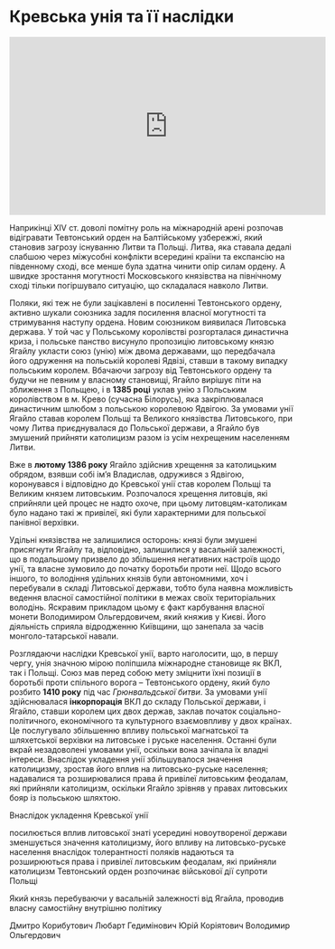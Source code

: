 # Кревська унія та її наслідки


<div class="fluidMedia">
<iframe align="center" width="560" height="315" src="https://www.youtube.com/embed/oWNF_ix0-D8" frameborder="0" allowfullscreen></iframe>
</div>
<div class="popup">
</div>

<p>Наприкінці XIV ст. доволі помітну роль на міжнародній арені розпочав відігравати Тевтонський орден на Балтійському узбережжі, який становив загрозу існуванню Литви та Польщі. Литва, яка ставала дедалі слабшою через міжусобні конфлікти всередині країни та експансію на південному сході, все менше була здатна чинити опір силам ордену. А швидке зростання могутності Московського князівства на північному сході тільки погіршувало ситуацію, що складалася навколо Литви. </p>
<p>Поляки, які теж не були зацікавлені в посиленні Тевтонського ордену, активно шукали союзника задля посилення власної могутності та стримування наступу ордена. Новим союзником виявилася Литовська держава. У той час у Польському королівстві розгорталася династична криза, і польське панство висунуло пропозицію литовському князю Ягайлу укласти союз (унію) між двома державами, що передбачала його одруження на польській королеві Ядвізі, ставши в такому випадку польським королем. Вбачаючи загрозу від Тевтонського ордену та будучи не певним у власному становищі, Ягайло вирішує піти на зближення з Польщею, і в <b>1385 році</b> уклав унію з Польським королівством в м. Крево (сучасна Білорусь), яка закріплювалася династичним шлюбом з польською королевою Ядвігою. За умовами унії Ягайло ставав королем Польщі та Великого князівства Литовського, при чому Литва приєднувалася до Польської держави, а Ягайло був змушений прийняти католицизм разом із усім нехрещеним населенням Литви.</p>
<p>Вже в <b>лютому 1386 року</b> Ягайло здійснив хрещення за католицьким обрядом, взявши собі ім’я Владислав, одружився з Ядвігою, коронувався і відповідно до Кревської унії став королем Польщі та Великим князем литовським. Розпочалося хрещення литовців, які сприйняли цей процес не надто охоче, при цьому литовцям-католикам було надано такі ж привілеї, які були характерними для польської панівної верхівки.</p>
<p>Удільні князівства не залишилися осторонь: князі були змушені присягнути Ягайлу та, відповідно, залишилися у васальній залежності, що в подальшому призвело до збільшення негативних настроїв щодо унії, та власне зумовило до початку боротьби проти неї. Щодо всього іншого, то володіння удільних князів були автономними, хоч і перебували в складі Литовської держави, тобто була наявна можливість ведення власної самостійної політики в межах своїх територіальних володінь. Яскравим прикладом цьому є факт карбування власної монети Володимиром Ольгердовичем, який княжив у Києві. Його діяльність сприяла відродженню Київщини, що занепала за часів монголо-татарської навали.</p>
<p>Розглядаючи наслідки Кревської унії, варто наголосити, що, в першу чергу, унія значною мірою поліпшила міжнародне становище як ВКЛ, так і Польщі. Союз мав перед собою мету зміцнити їхні позиції в боротьбі проти спільного ворога – Тевтонського ордену, який було розбито <b>1410 року</b> під час <i>Грюнвальдської битви</i>. За умовами унії здійснювалася <b>інкорпорація</b> ВКЛ до складу Польської держави, і Ягайло, ставши королем цих двох держав, заклав початок соціально-політичного, економічного та культурного взаємовпливу у двох країнах. Це послугувало збільшенню впливу польської магнатської та шляхетської верхівки на литовське і руське населення. Останні були вкрай незадоволені умовами унії, оскільки вона зачіпала їх владні інтереси. Внаслідок укладення унії збільшувалося значення католицизму, зростав його вплив на литовсько-руське населення; надавалися та розширювалися права й привілеї литовським феодалам, які прийняли католицизм, оскільки Ягайло зрівняв у правах литовських бояр із польською шляхтою.</p>

<quiz>
<question>
	<p>Внаслідок укладення Кревської унії</p>
        <answer>посилюється вплив литовської знаті усередині новоутвореної держави</answer>
	<answer>зменшується значення католицизму, його впливу на литовсько-руське населення внаслідок толерантності поляків</answer>
        <answer correct>надаються та розширюються права і привілеї литовським феодалам, які прийняли католицизм</answer>
	<answer>Тевтонський орден розпочинає військової дії супроти Польщі</answer>
</question>

<question>
	<p>Який князь перебуваючи у васальній залежності від Ягайла, проводив власну самостійну внутрішню політику</p>
        <answer>Дмитро Корибутович</answer>
	<answer>Любарт Гедимінович</answer>
        <answer>Юрій Коріятович</answer>
	<answer correct>Володимир Ольгердович</answer>
</question>
</quiz>